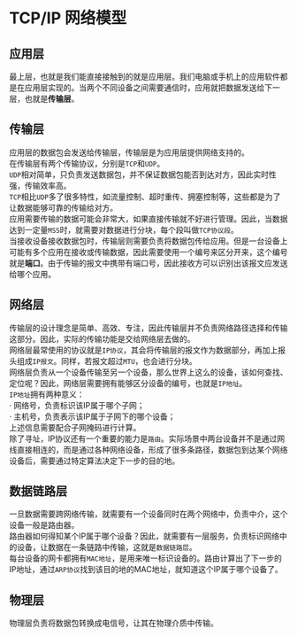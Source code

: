 # TCP/IP 网络模型
## 应用层  
最上层，也就是我们能直接接触到的就是应用层。我们电脑或手机上的应用软件都是在应用层实现的。当两个不同设备之间需要通信时，应用就把数据发送给下一层，也就是**传输层**。  

## 传输层  
应用层的数据包会发送给传输层，传输层是为应用层提供网络支持的。  
在传输层有两个传输协议，分别是`TCP`和`UDP`。  
`UDP`相对简单，只负责发送数据包，并不保证数据包能否到达对方，因此实时性强，传输效率高。  
`TCP`相比`UDP`多了很多特性，如流量控制、超时重传、拥塞控制等，这些都是为了让数据能够可靠的传输给对方。  
应用需要传输的数据可能会非常大，如果直接传输就不好进行管理。因此，当数据达到一定量`MSS`时，就需要对数据进行分块，每个段叫做`TCP协议段`。  
当接收设备接收数据包时，传输层则需要负责将数据包传给应用。但是一台设备上可能有多个应用在接收或传输数据，因此需要使用一个编号来区分开来，这个编号就是**端口**。由于传输的报文中携带有端口号，因此接收方可以识别出该报文应发送给哪个应用。  

## 网络层  
传输层的设计理念是简单、高效、专注，因此传输层并不负责网络路径选择和传输这部分。因此，实际的传输功能是交给网络层去做的。  
网络层最常使用的协议就是`IP协议`，其会将传输层的报文作为数据部分，再加上报头组成`IP报文`。同样，若报文超过`MTU`，也会进行分块。  
网络层负责从一个设备传输至另一个设备，那么世界上这么的设备，该如何查找、定位呢？因此，网络层需要拥有能够区分设备的编号，也就是`IP地址`。  
`IP地址`拥有两种意义：  
· 网络号，负责标识该IP属于哪个子网；  
· 主机号，负责表示该IP属于子网下的哪个设备；  
上述信息需要配合子网掩码进行计算。  
除了寻址，IP协议还有一个重要的能力是`路由`。实际场景中两台设备并不是通过网线直接相连的，而是通过各种网络设备，形成了很多条路径，数据包到达某个网络设备后，需要通过特定算法决定下一步的目的地。  

## 数据链路层  
一旦数据需要跨网络传输，就需要有一个设备同时在两个网络中，负责中介，这个设备一般是路由器。  
路由器如何得知某个IP属于哪个设备？因此，就需要有一层服务，负责标识网络中的设备，让数据在一条链路中传输，这就是`数据链路层`。  
每台设备的网卡都拥有`MAC地址`，是用来唯一标识设备的。路由计算出了下一步的IP地址，通过`ARP协议`找到该目的地的MAC地址，就知道这个IP属于哪个设备了。  

## 物理层  
物理层负责将数据包转换成电信号，让其在物理介质中传输。  